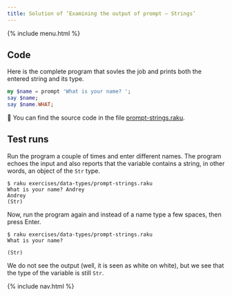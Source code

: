 ```yaml
---
title: Solution of ‘Examining the output of prompt — Strings’
---
```


{% include menu.html %}

## Code

Here is the complete program that sovles the job and prints both the entered string and its type.

```raku
my $name = prompt 'What is your name? ';
say $name;
say $name.WHAT;
```

🦋 You can find the source code in the file [prompt-strings.raku](https://github.com/ash/raku-course/blob/master/exercises/data-types/prompt-strings.raku).

## Test runs

Run the program a couple of times and enter different names. The program echoes the input and also reports that the variable contains a string, in other words, an object of the `Str` type.

```console
$ raku exercises/data-types/prompt-strings.raku
What is your name? Andrey
Andrey
(Str)
```

Now, run the program again and instead of a name type a few spaces, then press Enter.

```console
$ raku exercises/data-types/prompt-strings.raku
What is your name?    

(Str)
```

We do not see the output (well, it is seen as white on white), but we see that the type of the variable is still `Str`.

{% include nav.html %}

